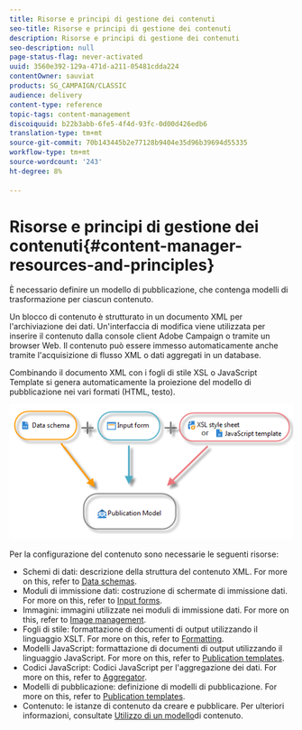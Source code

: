 ```yaml
---
title: Risorse e principi di gestione dei contenuti
seo-title: Risorse e principi di gestione dei contenuti
description: Risorse e principi di gestione dei contenuti
seo-description: null
page-status-flag: never-activated
uuid: 3560e392-129a-471d-a211-05481cdda224
contentOwner: sauviat
products: SG_CAMPAIGN/CLASSIC
audience: delivery
content-type: reference
topic-tags: content-management
discoiquuid: b22b3abb-6fe5-4f4d-93fc-0d00d426edb6
translation-type: tm+mt
source-git-commit: 70b143445b2e77128b9404e35d96b39694d55335
workflow-type: tm+mt
source-wordcount: '243'
ht-degree: 8%

---
```



# Risorse e principi di gestione dei contenuti{#content-manager-resources-and-principles}

È necessario definire un modello di pubblicazione, che contenga modelli di trasformazione per ciascun contenuto.

Un blocco di contenuto è strutturato in un documento XML per l&#39;archiviazione dei dati. Un&#39;interfaccia di modifica viene utilizzata per inserire il contenuto dalla console client Adobe Campaign  o tramite un browser Web. Il contenuto può essere immesso automaticamente anche tramite l&#39;acquisizione di flusso XML o dati aggregati in un database.

Combinando il documento XML con i fogli di stile XSL o JavaScript Template si genera automaticamente la proiezione del modello di pubblicazione nei vari formati (HTML, testo).

![](assets/d_ncs_content_process.png)

Per la configurazione del contenuto sono necessarie le seguenti risorse:

* Schemi di dati: descrizione della struttura del contenuto XML. For more on this, refer to [Data schemas](../../delivery/using/data-schemas.md).
* Moduli di immissione dati: costruzione di schermate di immissione dati. For more on this, refer to [Input forms](../../delivery/using/input-forms.md).
* Immagini: immagini utilizzate nei moduli di immissione dati. For more on this, refer to [Image management](../../delivery/using/formatting.md#image-management).
* Fogli di stile: formattazione di documenti di output utilizzando il linguaggio XSLT. For more on this, refer to [Formatting](../../delivery/using/formatting.md).
* Modelli JavaScript: formattazione di documenti di output utilizzando il linguaggio JavaScript. For more on this, refer to [Publication templates](../../delivery/using/publication-templates.md).
* Codici JavaScript: Codici JavaScript per l&#39;aggregazione dei dati. For more on this, refer to [Aggregator](../../delivery/using/publication-templates.md#aggregator).
* Modelli di pubblicazione: definizione di modelli di pubblicazione. For more on this, refer to [Publication templates](../../delivery/using/publication-templates.md).
* Contenuto: le istanze di contenuto da creare e pubblicare. Per ulteriori informazioni, consultate [Utilizzo di un modello](../../delivery/using/using-a-content-template.md)di contenuto.
